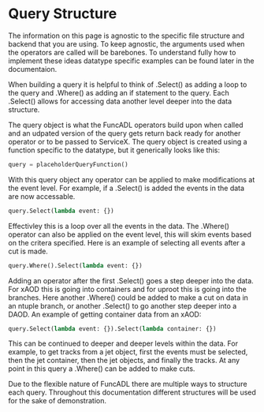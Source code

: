 # Query Structure

The information on this page is agnostic to the specific file structure and backend that you are using. To keep agnostic, the arguments used when the operators are called will be barebones. To understand fully how to implement these ideas datatype specific examples can be found later in the documentaion.

When building a query it is helpful to think of .Select() as adding a loop to the query and .Where() as adding an if statement to the query. Each .Select() allows for accessing data another level deeper into the data structure.

The query object is what the FuncADL operators build upon when called and an udpated version of the query gets return back ready for another operator or to be passed to ServiceX. The query object is created using a function specific to the datatype, but it generically looks like this:

```python
query = placeholderQueryFunction()
```

With this query object any operator can be applied to make modifications at the event level. For example, if a .Select() is added the events in the data are now accessable.

```python
query.Select(lambda event: {})
```

Effectivley this is a loop over all the events in the data. The .Where() operator can also be applied on the event level, this will skim events based on the critera specified. Here is an example of selecting all events after a cut is made.

```python
query.Where().Select(lambda event: {})
```

Adding an operator after the first .Select() goes a step deeper into the data. For xAOD this is going into containers and for uproot this is going into the branches. Here another .Where() could be added to make a cut on data in an ntuple branch, or another .Select() to go another step deeper into a DAOD. An example of getting container data from an xAOD:

```python
query.Select(lambda event: {}).Select(lambda container: {})
```

This can be continued to deeper and deeper levels within the data. For example, to get tracks from a jet object, first the events must be selected, then the jet container, then the jet objects, and finally the tracks. At any point in this query a .Where() can be added to make cuts.

Due to the flexible nature of FuncADL there are multiple ways to structure each query. Throughout this documentation different structures will be used for the sake of demonstration.

